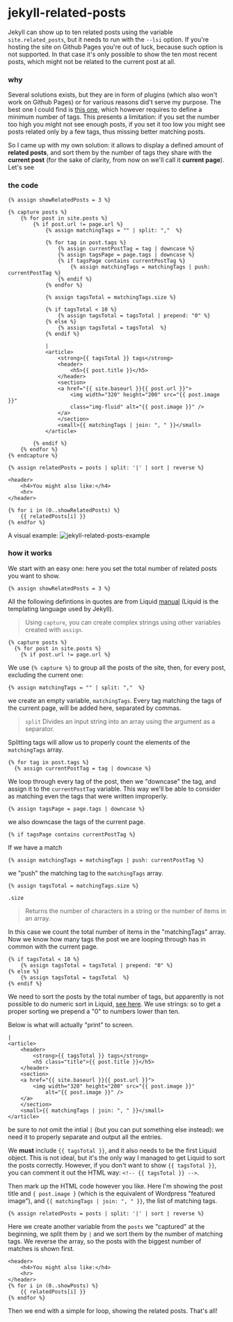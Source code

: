 # jekyll-related-posts

Jekyll can show up to ten related posts using the variable ```site.related_posts```, but it needs to run with the ```--lsi``` option. If you're hosting the site on Github Pages you're out of luck, because such option is not supported. In that case it's only possible to show the ten most recent posts, which might not be related to the current post at all.

### why

Several solutions exists, but they are in form of plugins (which also won't work on Github Pages) or for various reasons did't serve my purpose. The best one I could find is [this one](https://blog.webjeda.com/jekyll-related-posts/), which however requires to define a minimum number of tags. This presents a limitation: if you set the number too high you might not see enough posts, if you set it too low you might see posts related only by a few tags, thus missing better matching posts.

So I came up with my own solution: it allows to display a defined amount of **related posts**, and sort them by the number of tags they share with the **current post** (for the sake of clarity, from now on we'll call it **current page**). Let's see

### the code
```
{% assign showRelatedPosts = 3 %}

{% capture posts %} 
    {% for post in site.posts %}
        {% if post.url != page.url %}
            {% assign matchingTags = "" | split: ","  %}
    
            {% for tag in post.tags %}
                {% assign currentPostTag = tag | downcase %}
                {% assign tagsPage = page.tags | downcase %}
                {% if tagsPage contains currentPostTag %}
                    {% assign matchingTags = matchingTags | push: currentPostTag %}    
                {% endif %}
            {% endfor %}
            
            {% assign tagsTotal = matchingTags.size %}
    
            {% if tagsTotal < 10 %}
                {% assign tagsTotal = tagsTotal | prepend: "0" %}
            {% else %}
                {% assign tagsTotal = tagsTotal  %}
            {% endif %}
            
            |
            <article>
                <strong>{{ tagsTotal }} tags</strong>
                <header>    
                    <h5>{{ post.title }}</h5>    
                </header>
                <section>
                <a href="{{ site.baseurl }}{{ post.url }}">
                    <img width="320" height="200" src="{{ post.image }}" 
                    class="img-fluid" alt="{{ post.image }}" />
                </a>
                </section>
                <small>{{ matchingTags | join: ", " }}</small>
            </article>
                
        {% endif %}
    {% endfor %}
{% endcapture %}

{% assign relatedPosts = posts | split: '|' | sort | reverse %}

<header>
    <h4>You might also like:</h4>
    <hr>
</header>

{% for i in (0..showRelatedPosts) %}
    {{ relatedPosts[i] }}
{% endfor %}
```
A visual example: 
![jekyll-related-posts-example](https://raw.githubusercontent.com/wu-mng/jekyll-related-posts/master/related_posts_example.png)

### how it works

We start with an easy one: here you set the total number of related posts you want to show.  
```
{% assign showRelatedPosts = 3 %}
```
All the following defintions in quotes are from Liquid [manual](https://shopify.github.io/liquid/) (Liquid is the templating language used by Jekyll).
> Using ```capture```, you can create complex strings using other variables created with ```assign```.
```
{% capture posts %}
  {% for post in site.posts %}
    {% if post.url != page.url %}
```
We use ```{% capture %}``` to group all the posts of the site, then, for every post, excluding the current one:
```
{% assign matchingTags = "" | split: ","  %}
```
we create an empty variable, ```matchingTags```. Every tag matching the tags of the current page, will be added here, separated by commas. 
> ```split``` Divides an input string into an array using the argument as a separator. 

Splitting tags will allow us to properly count the elements of the ```matchingTags``` array.
```
{% for tag in post.tags %}
  {% assign currentPostTag = tag | downcase %}
``` 
We loop through every tag of the post, then we "downcase" the tag, and assign it to the ```currentPostTag``` variable. 
This way we'll be able to consider as matching even the tags that were written improperly.  
```
{% assign tagsPage = page.tags | downcase %}
``` 
we also downcase the tags of the current page.
```
{% if tagsPage contains currentPostTag %}
``` 
If we have a match
```
{% assign matchingTags = matchingTags | push: currentPostTag %}
``` 
we "push" the matching tag to the ```matchingTags``` array.

```
{% assign tagsTotal = matchingTags.size %}
```    
```.size``` 
> Returns the number of characters in a string or the number of items in an array.

In this case we count the total number of items in the "matchingTags" array. <br>
Now we know how many tags the post we are looping through has in common with the current page.
```
{% if tagsTotal < 10 %}
    {% assign tagsTotal = tagsTotal | prepend: "0" %}
{% else %}
    {% assign tagsTotal = tagsTotal  %}
{% endif %}
```    
We need to sort the posts by the total number of tags, but apparently is not possible to do numeric sort in Liquid, [see here](https://github.com/Shopify/liquid/issues/980). We use strings: so to get a proper sorting we prepend a "0" to numbers lower than ten. 

Below is what will actually "print" to screen. 
```
|
<article>
    <header>    
        <strong>{{ tagsTotal }} tags</strong>
        <h5 class="title">{{ post.title }}</h5>    
    </header>
    <section>
    <a href="{{ site.baseurl }}{{ post.url }}">
        <img width="320" height="200" src="{{ post.image }}" 
            alt="{{ post.image }}" />
    </a>
    </section>
    <small>{{ matchingTags | join: ", " }}</small>
</article>
```    

be sure to not omit the intial ```|``` (but you can put something else instead): we need it to properly separate and output all the entries. 

We **must** include ```{{ tagsTotal }}```, and it also needs to be the first Liquid object. This is not ideal, but it's the only way I managed to get Liquid to sort the posts correctly. However, if you don't want to show ```{{ tagsTotal }}```, you can comment it out the HTML way: ```<!-- {{ tagsTotal }} -->```.

Then mark up the HTML code however you like. Here I'm showing the post title and ```{ post.image }``` (which is the equivalent of Wordpress "featured image"), and ```{{ matchingTags | join: ", " }}```, the list of matching tags. 

```
{% assign relatedPosts = posts | split: '|' | sort | reverse %}
```    
Here we create another variable from the ```posts``` we "captured" at the beginning, we split them by ```|``` and we sort them by the number of matching tags. We reverse the array, so the posts with the biggest number of matches is shown first.
```
<header>
    <h4>You might also like:</h4>
    <hr>
</header>
{% for i in (0..showPosts) %}
    {{ relatedPosts[i] }}
{% endfor %}
```
Then we end with a simple for loop, showing the related posts.
That's all!
